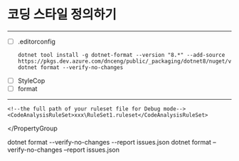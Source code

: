 # 코딩 스타일 정의하기

---
- [ ] .editorconfig
  ```
  dotnet tool install -g dotnet-format --version "8.*" --add-source https://pkgs.dev.azure.com/dnceng/public/_packaging/dotnet8/nuget/v3/index.json
  dotnet format --verify-no-changes
  ```
- [ ] StyleCop
- [ ] format
---


<ItemGroup>
    <AdditionalFiles Include="$(MSBuildThisFileDirectory)stylecop.json" Link="stylecop.json" />
    <AdditionalFiles Include="$(MSBuildThisFileDirectory)SonarLint.xml" Link="SonarLint.xml" />
    <EditorConfigFiles Include="$(MSBuildThisFileDirectory).editorconfig" Link=".editorconfig"/>
  </ItemGroup>

<PropertyGroup Condition="'$(Configuration)'=='Debug'">

    <!--the full path of your ruleset file for Debug mode-->
    <CodeAnalysisRuleSet>xxx\RuleSet1.ruleset</CodeAnalysisRuleSet>
  </PropertyGroup


  dotnet format --verify-no-changes --report issues.json
  dotnet format –verify-no-changes –report issues.json